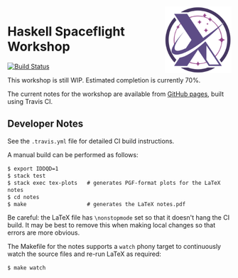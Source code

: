<img src="./logo.svg" width="150px" height="150px" alt="Logo" align="right"/>

# Haskell Spaceflight Workshop

[![Build Status](https://travis-ci.org/lancelet/space-workshop.svg?branch=master)](https://travis-ci.org/lancelet/space-workshop)

This workshop is still WIP. Estimated completion is currently 70%.

The current notes for the workshop are available from
[GitHub pages](https://lancelet.github.io/space-workshop), built using Travis CI.

## Developer Notes

See the `.travis.yml` file for detailed CI build instructions.

A manual build can be performed as follows:

```
$ export IDDQD=1
$ stack test
$ stack exec tex-plots   # generates PGF-format plots for the LaTeX notes
$ cd notes
$ make                   # generates the LaTeX notes.pdf
```

Be careful: the LaTeX file has `\nonstopmode` set so that it doesn't hang the CI build. It may be best to remove this when making local changes so that errors are more obvious.

The Makefile for the notes supports a `watch` phony target to continuously watch the source files and re-run LaTeX as required:

```
$ make watch
```
